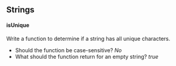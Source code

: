 ## Strings

#### isUnique

Write a function to determine if a string has all unique characters.

- Should the function be case-sensitive? _No_
- What should the function return for an empty string? _true_
